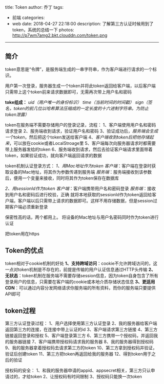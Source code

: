 title: Token
author: 乔丁
tags:
  - 前端
categories: 
  - web
date: 2018-04-27 22:18:00
description: 了解第三方认证时候用到了token，系统的总结一下
photos: http://p7wm7amg2.bkt.clouddn.com/token.png
---

## 简介
token意思是“令牌”，是服务端生成的一串字符串，作为客户端进行请求的一个标识。

用户第一次登录，服务器生成一个token并将此token返回给客户端，以后客户端只需带上这个token前来请求数据即可，无需再次带上用户名和密码

**toke组成：**
	*uid（用户唯一的身份标识）*
	*time（当前时间的时间戳）*
	*sign（签名，token的前几位以哈希算法压缩成的一定长度的十六进制字符串。为防止token泄露）*
	

token在服务端不需要存储用户的登录记录，流程：
1、客户端使用用户名和密码请求登录
2、服务端收到请求，验证用户名和密码
3、验证成功后，*服务端会生成一个token*，然后把这个token发送给客户端
4、*客户端收到token后把他存储起来*，可以放在cookie或者LocalStroage里
5、客户端每次向服务器请求时都需要带上服务器发给的token
6、服务端收到请求，然后去验证客户端请求里面带着token，如果验证成功，就向客户端返回请求的数据

token机制认证登录方式：
*1、用Mac地址作为token*
*客户端*：客户端在登录时获取设备的Mac地址，将其作为参数传递到服务端
*服务端*：服务端接收到该参数后，便用一个变量来接收，同时将其作为token保存在数据库

*2、用sessionId作为token*
*客户端*：客户端携带用户名和密码登录
*服务端*：接收到用户名和密码后进行校验，正确
就将本地获取的sessionId作为token返回给客户端，客户端以后只需带上请求的数据即可。这样不用存储数据，但是session过期客户端必须重新登录

保密性高的话，两个都用上。
将设备的Mac地址与用户名密码同时作为token进行认证

把token用在https


## Token的优点
token相对于cookie机制的好处
**1、支持跨域访问**：cookie不允许跨域访问的，这一点对token机制是不存在的，前提是传输的用户认证信息通过HTTP头传输
**2、无状态**：token机制在服务端不需要存储session信息，因为token自身包含了所有登录用户的信息，只需要在客户端的cookie或本地介质存储状态信息
**3、更适用CDN**：可以通过内容分发网络请求你服务端的所有资料，而你的服务端只要提供API即可

## token过程

第三方认证登录过程：
1、用户选择使用第三方认证登录
2、我的服务器给客户端返回第三方的连接，在连接中带上认证的id
3、客户端请求第三方链接
4、第三方链接返回登录和授权
5、客户端登录第三方
6、第三方携带一个授权码，并返回我的服务器链接
7、客户端携带授权码请求我的服务器
8、我的服务器得到授权码
9、我的服务器拿着授权码去请求第三方的token
10、第三方拿到授权码并验证，验证后创建token
11、第三方把token再返回给我的服务器
12、得到token用于之后的验证

授权码的安全：
1、和我的服务器申请的appid、appsecret相关，第三方只认申请过的，才给token
2、让授权码有时间限制
3、授权码只能换一次token
